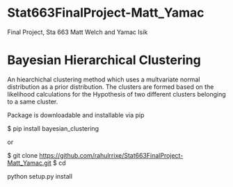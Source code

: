# Stat663FinalProject-Matt_Yamac
Final Project, Sta 663 Matt Welch and Yamac Isik 

# Bayesian Hierarchical Clustering

An hiearchichal clustering method which uses a multvariate normal distribution as a prior distribution. The clusters are formed based on the likelihood calculations for the Hypothesis of two different clusters belonging to a same cluster.

Package is downloadable and installable via pip

$ pip install bayesian_clustering

or

$ git clone https://github.com/rahulrrixe/Stat663FinalProject-Matt_Yamac.git
$ cd


python setup.py install
